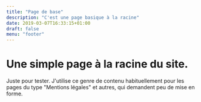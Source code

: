 ```yaml
---
title: "Page de base"
description: "C'est une page basique à la racine"
date: 2019-03-07T16:33:15+01:00
draft: false
menu: "footer"
---
```


# Une simple page à la racine du site.

Juste pour tester. J'utilise ce genre de contenu habituellement pour les pages du type "Mentions légales" et autres, qui demandent peu de mise en forme.